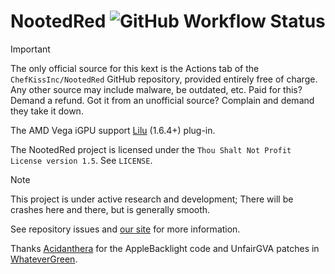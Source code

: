 # NootedRed ![GitHub Workflow Status](https://img.shields.io/github/actions/workflow/status/NootInc/NootedRed/main.yml?branch=master&logo=github&style=for-the-badge)

> [!IMPORTANT]
> The only official source for this kext is the Actions tab of the `ChefKissInc/NootedRed` GitHub repository, provided entirely free of charge.
> Any other source may include malware, be outdated, etc.
> Paid for this? Demand a refund.
> Got it from an unofficial source? Complain and demand they take it down.

The AMD Vega iGPU support [Lilu](https://github.com/acidanthera/Lilu) (1.6.4+) plug-in.

The NootedRed project is licensed under the `Thou Shalt Not Profit License version 1.5`. See `LICENSE`.

> [!NOTE]
> This project is under active research and development; There will be crashes here and there, but is generally smooth.

See repository issues and [our site](https://ChefKissInc.github.io) for more information.

Thanks [Acidanthera](https://github.com/Acidanthera) for the AppleBacklight code and UnfairGVA patches in [WhateverGreen](https://github.com/Acidanthera/WhateverGreen).
